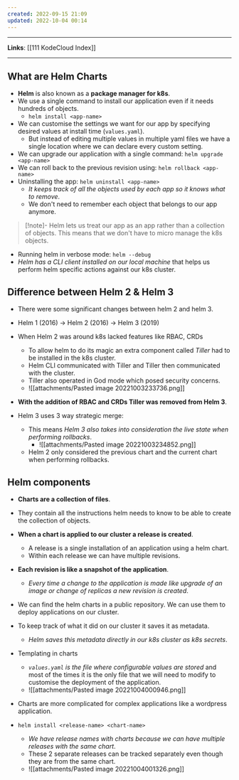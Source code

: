 ```yaml
---
created: 2022-09-15 21:09
updated: 2022-10-04 00:14
---
```

---
**Links**: [[111 KodeCloud Index]]

---
## What are Helm Charts
- **Helm** is also known as a **package manager for k8s**.
- We use a single command to install our application even if it needs hundreds of objects.
	- `helm install <app-name>`
- We can customise the settings we want for our app by specifying desired values at install time (`values.yaml`).
	- But instead of editing multiple values in multiple yaml files we have a single location where we can declare every custom setting.
- We can upgrade our application with a single command: `helm upgrade <app-name>`
- We can roll back to the previous revision using: `helm rollback <app-name>`
- Uninstalling the app: `helm uninstall <app-name>`
	- *It keeps track of all the objects used by each app so it knows what to remove*.
	- We don't need to remember each object that belongs to our app anymore.

> [!note]- Helm lets us treat our app as an app rather than a collection of objects.
> This means that we don't have to micro manage the k8s objects.

- Running helm in verbose mode: `helm --debug`
- *Helm has a CLI client installed on our local machine* that helps us perform helm specific actions against our k8s cluster.

## Difference between Helm 2 & Helm 3
- There were some significant changes between helm 2 and helm 3.
- Helm 1 (2016) -> Helm 2 (2016) -> Helm 3 (2019)
- When Helm 2 was around k8s lacked features like RBAC, CRDs
	- To allow helm to do its magic an extra component called *Tiller* had to be installed in the k8s cluster.
	- Helm CLI communicated with Tiller and Tiller then communicated with the cluster.
	- Tiller also operated in God mode which posed security concerns.
	- ![[attachments/Pasted image 20221003233736.png]]

- **With the addition of RBAC and CRDs Tiller was removed from Helm 3**.

- Helm 3 uses 3 way strategic merge: 
	- This means *Helm 3 also takes into consideration the live state when performing rollbacks*.
		- ![[attachments/Pasted image 20221003234852.png]]
	- Helm 2 only considered the previous chart and the current chart when performing rollbacks.

## Helm components
- **Charts are a collection of files**. 
- They contain all the instructions helm needs to know to be able to create the collection of objects.

- **When a chart is applied to our cluster a release is created**.
	- A release is a single installation of an application using a helm chart.
	- Within each release we can have multiple revisions.
- **Each revision is like a snapshot of the application**. 
	- *Every time a change to the application is made like upgrade of an image or change of replicas a new revision is created*.
- We can find the helm charts in a public repository. We can use them to deploy applications on our cluster.
- To keep track of what it did on our cluster it saves it as metadata.
	- *Helm saves this metadata directly in our k8s cluster as k8s secrets*.

- Templating in charts
	- *`values.yaml` is the file where configurable values are stored* and most of the times it is the only file that we will need to modify to customise the deployment of the application.
	- ![[attachments/Pasted image 20221004000946.png]]

- Charts are more complicated for complex applications like a wordpress application.
- `helm install <release-name> <chart-name>` 
	- *We have release names with charts because we can have multiple releases with the same chart*.
	- These 2 separate releases can be tracked separately even though they are from the same chart.
	- ![[attachments/Pasted image 20221004001326.png]]